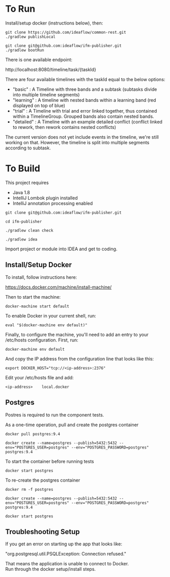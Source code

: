 # To Run

Install/setup docker (instructions below), then:

```
git clone https://github.com/ideaflow/common-rest.git
./gradlew publishLocal

git clone git@github.com:ideaflow/ifm-publisher.git
./gradlew bootRun
```

There is one available endpoint:

http://localhost:8080/timeline/task/{taskId}

There are four available timelines with the taskId equal to the below options:

* "basic" : A Timeline with three bands and a subtask (subtasks divide into multiple timeline segments)
* "learning" : A timeline with nested bands within a learning band (red displayed on top of blue)
* "trial" : A Timeline with trial and error linked together, thus contained within a TimelineGroup.  Grouped bands also contain nested bands.
* "detailed" : A Timeline with an example detailed conflict (conflict linked to rework, then rework contains nested conflicts)

The current version does not yet include events in the timeline, we're still working on that.  However, the timeline is split into multiple segments according to subtask. 

# To Build

This project requires 
 - Java 1.8
 - IntelliJ Lombok plugin installed
 - IntelliJ annotation processing enabled

```
git clone git@github.com:ideaflow/ifm-publisher.git

cd ifm-publisher

./gradlew clean check

./gradlew idea
```

Import project or module into IDEA and get to coding.

## Install/Setup Docker

To install, follow instructions here:

https://docs.docker.com/machine/install-machine/

Then to start the machine:

```
docker-machine start default
```

To enable Docker in your current shell, run:

```
eval "$(docker-machine env default)"
```

Finally, to configure the machine, you'll need to add an entry to your /etc/hosts
configuration.  First, run:

```
docker-machine env default
```

And copy the IP address from the configuration line that looks like this:

```
export DOCKER_HOST="tcp://<ip-address>:2376"
```

Edit your /etc/hosts file and add:

```
<ip-address>	local.docker
```

## Postgres

Postres is required to run the component tests.  

As a one-time operation, pull and create the postgres container

```
docker pull postgres:9.4

docker create --name=postgres --publish=5432:5432 --env="POSTGRES_USER=postgres" --env="POSTGRES_PASSWORD=postgres" postgres:9.4
```

To start the container before running tests

`docker start postgres`

To re-create the postgres container

```
docker rm -f postgres

docker create --name=postgres --publish=5432:5432 --env="POSTGRES_USER=postgres" --env="POSTGRES_PASSWORD=postgres" postgres:9.4

docker start postgres
```

## Troubleshooting Setup

If you get an error on starting up the app that looks like:

"org.postgresql.util.PSQLException: Connection refused." 

That means the application is unable to connect to Docker.  
Run through the docker setup/install steps.